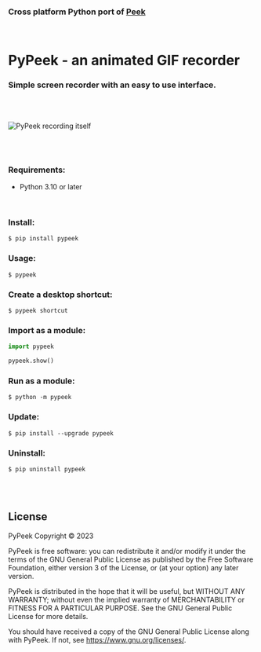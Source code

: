 ### Cross platform Python port of [Peek](https://github.com/phw/peek)

<br/>

# PyPeek - an animated GIF recorder

### Simple screen recorder with an easy to use interface.

<br/>
<br/>

![PyPeek recording itself](https://raw.githubusercontent.com/firatkiral/pypeek/main/data/screenshot/pypeek-recording-itself.gif)

<br/>
<br/>

### Requirements:

- Python 3.10 or later

<br/>

### Install:

```console
$ pip install pypeek
```

### Usage:

```console
$ pypeek
```

### Create a desktop shortcut:

```console
$ pypeek shortcut
```

### Import as a module:

```python
import pypeek

pypeek.show()
```

### Run as a module:

```console
$ python -m pypeek
```

### Update:

```console
$ pip install --upgrade pypeek
```

### Uninstall:

```console
$ pip uninstall pypeek
```

<br/>
<br/>

## License
PyPeek Copyright © 2023

PyPeek is free software: you can redistribute it and/or modify
it under the terms of the GNU General Public License as published by
the Free Software Foundation, either version 3 of the License, or
(at your option) any later version.

PyPeek is distributed in the hope that it will be useful,
but WITHOUT ANY WARRANTY; without even the implied warranty of
MERCHANTABILITY or FITNESS FOR A PARTICULAR PURPOSE.  See the
GNU General Public License for more details.

You should have received a copy of the GNU General Public License
along with PyPeek. If not, see <https://www.gnu.org/licenses/>.